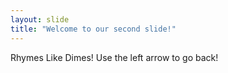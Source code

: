 ```yaml
---
layout: slide
title: "Welcome to our second slide!"
---
```

Rhymes Like Dimes!
Use the left arrow to go back!
